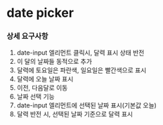 # date picker

### 상세 요구사항

1. date-input 엘리먼트 클릭시, 달력 표시 상태 반전
2. 이 달의 날짜들 동적으로 추가
3. 달력에 토요일은 파란색, 일요일은 빨간색으로 표시
4. 달력에 오늘 날짜 표시
5. 이전, 다음달로 이동
6. 날짜 선택 기능
7. date-input 엘리먼트에 선택된 날짜 표시(기본값 오늘)
8. 달력 반전 시, 선택된 날짜 기준으로 달력 표시
